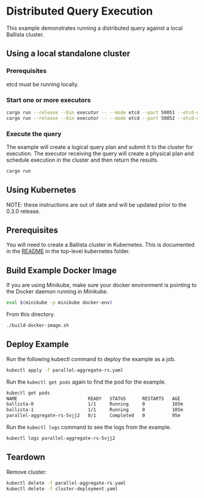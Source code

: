 # Distributed Query Execution

This example demonstrates running a distributed query against a local Ballista cluster.

## Using a local standalone cluster

### Prerequisites

etcd must be running locally.

### Start one or more executors

```bash
cargo run --release --bin executor -- --mode etcd --port 50051 --etcd-urls localhost:2379
cargo run --release --bin executor -- --mode etcd --port 50052 --etcd-urls localhost:2379
```

### Execute the query

The example will create a logical query plan and submit it to the cluster for execution. The executor receiving the 
query will create a physical plan and schedule execution in the cluster and then return the results.

```bash
cargo run
``` 

## Using Kubernetes

NOTE: these instructions are out of date and will be updated prior to the 0.3.0 release.

## Prerequisites

You will need to create a Ballista cluster in Kubernetes. This is documented in the [README](../../../kubernetes/README.md) in the top-level kubernetes folder. 

## Build Example Docker Image

If you are using Minikube, make sure your docker environment is pointing to the Docker daemon running in Minikube.

```bash
eval $(minikube -p minikube docker-env)
```

From this directory.

```bash
./build-docker-image.sh
```

## Deploy Example

Run the following kubectl command to deploy the example as a job.

```bash
kubectl apply -f parallel-aggregate-rs.yaml
```

Run the `kubectl get pods` again to find the pod for the example.

```bash
kubectl get pods
NAME                          READY   STATUS      RESTARTS   AGE
ballista-0                    1/1     Running     0          105m
ballista-1                    1/1     Running     0          105m
parallel-aggregate-rs-5vjj2   0/1     Completed   0          95m
```

Run the `kubectl logs` command to see the logs from the example.

```bash
kubectl logs parallel-aggregate-rs-5vjj2
```

## Teardown

Remove cluster:

```bash
kubectl delete -f parallel-aggregate-rs.yaml
kubectl delete -f cluster-deployment.yaml
```
